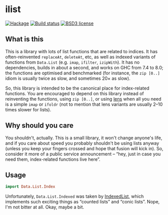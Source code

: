 # ilist

[![Hackage](https://img.shields.io/hackage/v/ilist.svg)](https://hackage.haskell.org/package/ilist)
[![Build status](https://secure.travis-ci.org/aelve/ilist.svg)](https://travis-ci.org/aelve/ilist)
[![BSD3 license](https://img.shields.io/badge/license-BSD3-blue.svg)](https://github.com/aelve/ilist/blob/master/LICENSE)

## What is this

This is a library with lots of list functions that are related to indices. It has often-reinvented `replaceAt`, `deleteAt`, etc, as well as indexed variants of functions from `Data.List` (e.g. `imap`, `ifilter`, `izipWith`). It has no dependencies, builds in about a second, and works on GHC from 7.4 to 8.0; the functions are optimised and benchmarked (for instance, the `zip [0..]` idiom is usually twice as slow, and sometimes 20× as slow).

So, this library is intended to be the canonical place for index-related functions. You are encouraged to depend on this library instead of reinventing the functions, using `zip [0..]`, or using [lens](hackage.haskell.org/package/lens) when all you need is a simple `imap` or `ifoldr` (not to mention that lens variants are usually 2–10 times slower for lists).

## Why should you care

You shouldn't, actually. This is a small library, it won't change anyone's life, and if you care about speed you probably shouldn't be using lists anyway (unless you keep your fingers crossed and hope that fusion will kick in). So, consider it more of a public service announcement – “hey, just in case you need them, index-related functions live here”.

## Usage

~~~ haskell
import Data.List.Index
~~~

Unfortunately, `Data.List.Indexed` was taken by [IndexedList](http://hackage.haskell.org/package/IndexedList), which implements such exciting things as “counted lists” and “conic lists”. Nope, I'm not bitter at all. Okay, maybe a bit.
